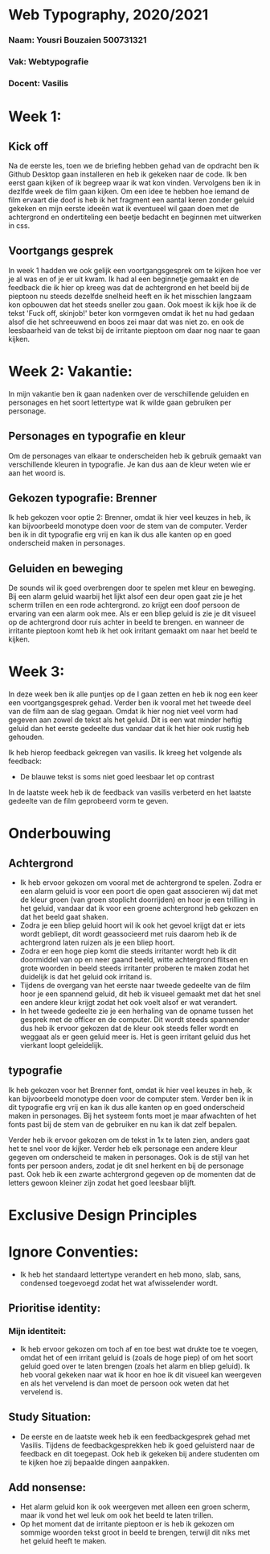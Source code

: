 # Web Typography, 2020/2021

### Naam: Yousri Bouzaien 500731321
### Vak: Webtypografie
### Docent: Vasilis

# Week 1:

## Kick off

Na de eerste les, toen we de briefing hebben gehad van de opdracht ben ik Github Desktop gaan installeren en heb ik gekeken naar de code. Ik ben eerst gaan kijken of ik begreep waar ik wat kon vinden. Vervolgens ben ik in dezlfde week de film gaan kijken. Om een idee te hebben hoe iemand de film ervaart die doof is heb ik het fragment een aantal keren zonder geluid gekeken en mijn eerste ideeën wat ik eventueel wil gaan doen met de achtergrond en ondertiteling een beetje bedacht en beginnen met uitwerken in css.

## Voortgangs gesprek
In week 1 hadden we ook gelijk een voortgangsgesprek om te kijken hoe ver je al was en of je er uit kwam. Ik had al een beginnetje gemaakt en de feedback die ik hier op kreeg was dat de achtergrond en het beeld bij de pieptoon nu steeds dezelfde snelheid heeft en ik het misschien langzaam kon opbouwen dat het steeds sneller zou gaan. Ook moest ik kijk hoe ik de tekst 'Fuck off, skinjob!' beter kon vormgeven omdat ik het nu had gedaan alsof die het schreeuwend en boos zei maar dat was niet zo. en ook de leesbaarheid van de tekst bij de irritante pieptoon om daar nog naar te gaan kijken. 


# Week 2: Vakantie: 

In mijn vakantie ben ik gaan nadenken over de verschillende geluiden en personages en het soort lettertype wat ik wilde gaan gebruiken per personage.

## Personages en typografie en kleur

Om de personages van elkaar te onderscheiden heb ik gebruik gemaakt van verschillende kleuren in typografie. Je kan dus aan de kleur weten wie er aan het woord is. 

## Gekozen typografie: Brenner

Ik heb gekozen voor optie 2: Brenner, omdat ik hier veel keuzes in heb, ik kan bijvoorbeeld monotype doen voor de stem van de computer. Verder ben ik in dit typografie erg vrij en kan ik dus alle kanten op en goed onderscheid maken in personages.

## Geluiden en beweging

De sounds wil ik goed overbrengen door te spelen met kleur en beweging. Bij een alarm geluid waarbij het lijkt alsof een deur open gaat zie je het scherm trillen en een rode achtergrond. zo krijgt een doof persoon de ervaring van een alarm ook mee. Als er een bliep geluid is zie je dit visueel op de achtergrond door ruis achter in beeld te brengen. en wanneer de irritante pieptoon komt heb ik het ook irritant gemaakt om naar het beeld te kijken.


# Week 3:

In deze week ben ik alle puntjes op de I gaan zetten en heb ik nog een keer een voortgangsgesprek gehad. Verder ben ik vooral met het tweede deel van de film aan de slag gegaan. Omdat ik hier nog niet veel vorm had gegeven aan zowel de tekst als het geluid. Dit is een wat minder heftig geluid dan het eerste gedeelte dus vandaar dat ik het hier ook rustig heb gehouden. 

Ik heb hierop feedback gekregen van vasilis. Ik kreeg het volgende als feedback:
- De blauwe tekst is soms niet goed leesbaar let op contrast


In de laatste week heb ik de feedback van vasilis verbeterd en het laatste gedeelte van de film geprobeerd vorm te geven.

# Onderbouwing

## Achtergrond
- Ik heb ervoor gekozen om vooral met de achtergrond te spelen. Zodra er een alarm geluid is voor een poort die open gaat associeren wij dat met de kleur groen (van groen stoplicht doorrijden) en hoor je een trilling in het geluid, vandaar dat ik voor een groene achtergrond heb gekozen en dat het beeld gaat shaken.
- Zodra je een bliep geluid hoort wil ik ook het gevoel krijgt dat er iets wordt gebliept, dit wordt geassocieerd met ruis daarom heb ik de achtergrond laten ruizen als je een bliep hoort.
- Zodra er een hoge piep komt die steeds irritanter wordt heb ik dit doormiddel van op en neer gaand beeld, witte achtergrond flitsen en grote woorden in beeld steeds irritanter proberen te maken zodat het duidelijk is dat het geluid ook irritand is.
- Tijdens de overgang van het eerste naar tweede gedeelte van de film hoor je een spannend geluid, dit heb ik visueel gemaakt met dat het snel een andere kleur krijgt zodat het ook voelt alsof er wat verandert. 
- In het tweede gedeelte zie je een herhaling van de opname tussen het gesprek met de officer en de computer. Dit wordt steeds spannender dus heb ik ervoor gekozen dat de kleur ook steeds feller wordt en weggaat als er geen geluid meer is. Het is geen irritant geluid dus het vierkant loopt geleidelijk. 

## typografie

Ik heb gekozen voor het Brenner font, omdat ik hier veel keuzes in heb, ik kan bijvoorbeeld monotype doen voor de computer stem. Verder ben ik in dit typografie erg vrij en kan ik dus alle kanten op en goed onderscheid maken in personages. Bij het systeem fonts moet je maar afwachten of het fonts past bij de stem van de gebruiker en nu kan ik dat zelf bepalen. 

Verder heb ik ervoor gekozen om de tekst in 1x te laten zien, anders gaat het te snel voor de kijker. Verder heb elk personage een andere kleur gegeven om onderscheid te maken in personages. Ook is de stijl van het fonts per persoon anders, zodat je dit snel herkent en bij de personage past. Ook heb ik een zwarte achtergrond gegeven op de momenten dat de letters gewoon kleiner zijn zodat het goed leesbaar blijft.

# Exclusive Design Principles

# Ignore Conventies:
- Ik heb het standaard lettertype verandert en heb mono, slab, sans, condensed toegevoegd zodat het wat afwisselender wordt. 

## Prioritise identity:

### Mijn identiteit:
- Ik heb ervoor gekozen om toch af en toe best wat drukte toe te voegen, omdat het of een irritant geluid is (zoals de hoge piep) of om het soort geluid goed over te laten brengen (zoals het alarm en bliep geluid). Ik heb vooral gekeken naar wat ik hoor en hoe ik dit visueel kan weergeven en als het vervelend is dan moet de persoon ook weten dat het vervelend is. 

## Study Situation:
- De eerste en de laatste week heb ik een feedbackgesprek gehad met Vasilis. Tijdens de feedbackgesprekken heb ik goed geluisterd naar de feedback en dit toegepast. Ook heb ik gekeken bij andere studenten om te kijken hoe zij bepaalde dingen aanpakken.

## Add nonsense:
- Het alarm geluid kon ik ook weergeven met alleen een groen scherm, maar ik vond het wel leuk om ook het beeld te laten trillen.
- Op het moment dat de irritante pieptoon er is heb ik gekozen om sommige woorden tekst groot in beeld te brengen, terwijl dit niks met het geluid heeft te maken.
